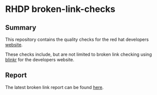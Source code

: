 RHDP broken-link-checks
=============================

## Summary 
This repository contains the quality checks for the red hat developers [website](https://developers.redhat.com). 

These checks include, but are not limited to broken link checking using [blinkr](https://github.com/RubyGemTSL/blinkr) for the developers website.

## Report

The latest broken link report can be found [here](https://redhat-developer.github.io/broken-link-checks/report/blinkr.html).

